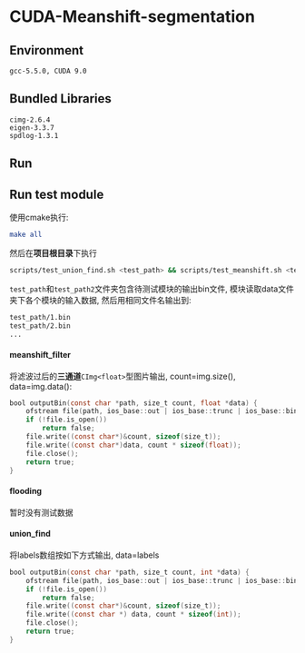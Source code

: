 # CUDA-Meanshift-segmentation

## Environment

```
gcc-5.5.0, CUDA 9.0
```

## Bundled Libraries
```
cimg-2.6.4
eigen-3.3.7
spdlog-1.3.1
```

## Run

## Run test module
使用cmake执行:
```cmake
make all
```
然后在**项目根目录**下执行
```bash
scripts/test_union_find.sh <test_path> && scripts/test_meanshift.sh <test_path2>
```
`test_path`和`test_path2`文件夹包含待测试模块的输出bin文件, 模块读取data文件夹下各个模块的输入数据, 然后用相同文件名输出到:
```bash
test_path/1.bin
test_path/2.bin
...
```
#### meanshift_filter
将滤波过后的**三通道**`CImg<float>`型图片输出, count=img.size(), data=img.data():
```objectivec
bool outputBin(const char *path, size_t count, float *data) {
    ofstream file(path, ios_base::out | ios_base::trunc | ios_base::binary);
    if (!file.is_open())
        return false;
    file.write((const char*)&count, sizeof(size_t));
    file.write((const char*)data, count * sizeof(float));
    file.close();
    return true;
}
```

#### flooding
暂时没有测试数据

#### union_find
将labels数组按如下方式输出, data=labels
```objectivec
bool outputBin(const char *path, size_t count, int *data) {
    ofstream file(path, ios_base::out | ios_base::trunc | ios_base::binary);
    if (!file.is_open())
        return false;
    file.write((const char*)&count, sizeof(size_t));
    file.write((const char *) data, count * sizeof(int));
    file.close();
    return true;
}
```
